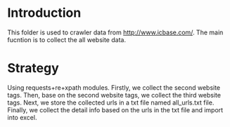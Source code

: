 # Introduction

This folder is used to crawler data from http://www.icbase.com/.
The main fucntion is to collect the all website data.


# Strategy
Using requests+re+xpath modules.
Firstly, we collect the second website tags.
Then, base on the second website tags, we collect the third website tags.
Next, we store the collected urls in a txt file named all_urls.txt file.
Finally, we collect the detail info based on the urls in the txt file and import into excel.
